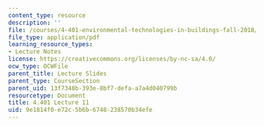 ```yaml
---
content_type: resource
description: ''
file: /courses/4-401-environmental-technologies-in-buildings-fall-2018/9e1814f0e72c5b6b6748238570b34efe_MIT4_401F18_lec11.pdf
file_type: application/pdf
learning_resource_types:
- Lecture Notes
license: https://creativecommons.org/licenses/by-nc-sa/4.0/
ocw_type: OCWFile
parent_title: Lecture Slides
parent_type: CourseSection
parent_uid: 13f7348b-393e-8bf7-defa-a7a4d040799b
resourcetype: Document
title: 4.401 Lecture 11
uid: 9e1814f0-e72c-5b6b-6748-238570b34efe
---
```

